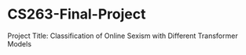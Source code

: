 # CS263-Final-Project
Project Title: Classification of Online Sexism with Different Transformer Models
